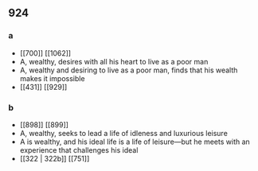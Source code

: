 ## 924
### a
- [[700]] [[1062]] 
- A, wealthy, desires with all his heart to live as a poor man
- A, wealthy and desiring to live as a poor man, finds that his wealth makes it impossible
- [[431]] [[929]] 

### b
- [[898]] [[899]] 
- A, wealthy, seeks to lead a life of idleness and luxurious leisure
- A is wealthy, and his ideal life is a life of leisure—but he meets with an experience that challenges his ideal
- [[322 | 322b]] [[751]] 

